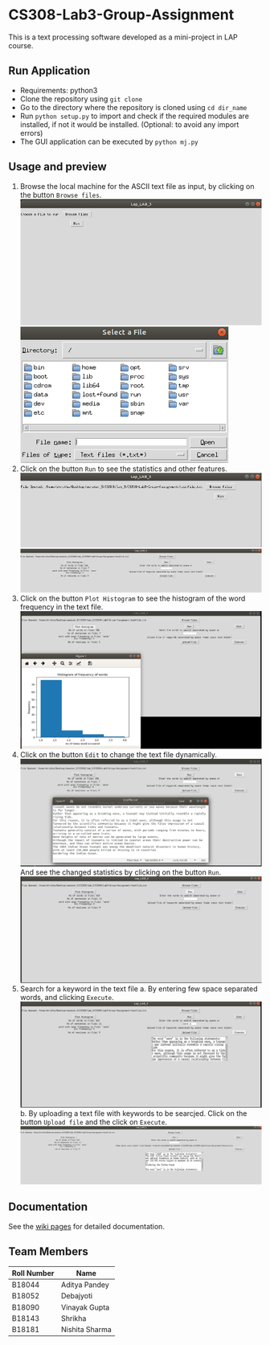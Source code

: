 # CS308-Lab3-Group-Assignment

This is a text processing software developed as a mini-project in LAP course.

## Run Application
- Requirements: python3
- Clone the repository using `git clone `
- Go to the directory where the repository is cloned using `cd dir_name`
- Run `python setup.py` to import and check if the required modules are installed, if not it would be installed. (Optional: to avoid any import errors)
- The GUI application can be executed by `python mj.py`

## Usage and preview
1. Browse the local machine for the ASCII text file as input, by clicking on the button `Browse files`.
![Alt text](Image/1.png?raw=true)
![Alt text](Image/2.png?raw=true)
2. Click on the button `Run` to see the statistics and other features.
![Alt text](Image/3.png?raw=true)
![Alt text](Image/4.png?raw=true)
3. Click on the button `Plot Histogram` to see the histogram of the word frequency in the text file.
![Alt text](Image/5.png?raw=true)
4. Click on the button `Edit` to change the text file dynamically.
![Alt text](Image/6.png?raw=true)
And see the changed statistics by clicking on the button `Run`.
![Alt text](Image/7.png?raw=true)
5. Search for a keyword in the text file 
    a. By entering few space separated words, and clicking `Execute`.
    ![Alt text](Image/8.png?raw=true)
    b. By uploading a text file with keywords to be searcjed. Click on the button `Upload file` and the click on `Execute`.
    ![Alt text](Image/9.png?raw=true)

## Documentation

See the [wiki pages](https://github.com/LordAditya/CS308-Lab3-Group-Assignment/wiki) for detailed documentation.

## Team Members

| Roll Number | Name |
| --- | --- |
| B18044 | Aditya Pandey |
| B18052 | Debajyoti |
| B18090 | Vinayak Gupta |
| B18143 | Shrikha |
| B18181 | Nishita Sharma |